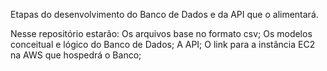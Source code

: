 Etapas do desenvolvimento do Banco de Dados e da API que o alimentará.

Nesse repositório estarão: 
  Os arquivos base no formato csv;
  Os modelos conceitual e lógico do Banco de Dados;
  A API;
  O link para a instância EC2 na AWS que hospedrá o Banco;
